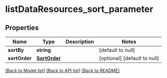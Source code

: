 # listDataResources_sort_parameter

## Properties
Name | Type | Description | Notes
------------ | ------------- | ------------- | -------------
**sortBy** | **string** |  | [default to null]
**sortOrder** | [**SortOrder**](SortOrder.md) |  | [optional] [default to null]

[[Back to Model list]](../README.md#documentation-for-models) [[Back to API list]](../README.md#documentation-for-api-endpoints) [[Back to README]](../README.md)


